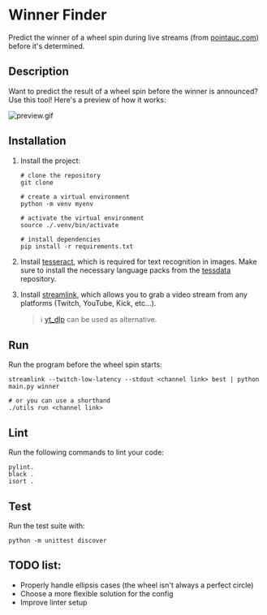 # Winner Finder

Predict the winner of a wheel spin during live streams (from [pointauc.com](https://pointauc.com/)) before it's determined.

## Description

Want to predict the result of a wheel spin before the winner is announced? Use this tool! Here's a preview of how it works:

![preview.gif](./preview.gif)

## Installation

1. Install the project:

    ```shell
    # clone the repository
    git clone 

    # create a virtual environment
    python -m venv myenv

    # activate the virtual environment
    source ./.venv/bin/activate

    # install dependencies
    pip install -r requirements.txt
    ```

2. Install [tesseract](https://tesseract-ocr.github.io/tessdoc/Installation.html), which is required for text recognition in images. Make sure to install the necessary language packs from the [tessdata](https://github.com/tesseract-ocr/tessdata) repository.

3. Install [streamlink](https://github.com/streamlink/streamlink), which allows you to grab a video stream from any platforms (Twitch, YouTube, Kick, etc...).

   > ℹ️ [yt_dlp](https://github.com/yt-dlp/yt-dlp) can be used as alternative.

## Run

Run the program before the wheel spin starts:


```shell
streamlink --twitch-low-latency --stdout <channel link> best | python main.py winner

# or you can use a shorthand
./utils run <channel link>
```

## Lint

Run the following commands to lint your code:

```shell
pylint.
black .
isort .
```

## Test

Run the test suite with:

```shell
python -m unittest discover
```

## TODO list:

- Properly handle ellipsis cases (the wheel isn't always a perfect circle)
- Choose a more flexible solution for the config
- Improve linter setup